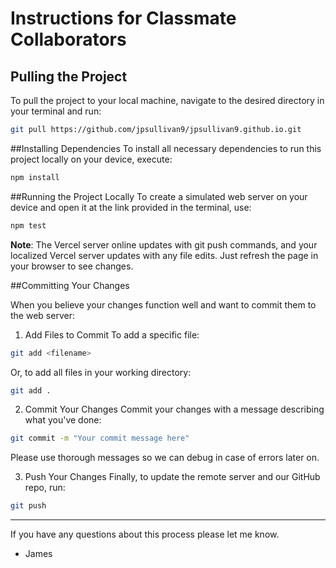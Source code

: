 # Instructions for Classmate Collaborators

## Pulling the Project

To pull the project to your local machine, navigate to the desired directory in your terminal and run:

```bash
git pull https://github.com/jpsullivan9/jpsullivan9.github.io.git
```

##Installing Dependencies
To install all necessary dependencies to run this project locally on your device, execute:
```bash
npm install
```

##Running the Project Locally
To create a simulated web server on your device and open it at the link provided in the terminal, use:
```bash
npm test 
```

**Note**: The Vercel server online updates with git push commands, and your localized Vercel server updates with any file edits. Just refresh the page in your browser to see changes.

##Committing Your Changes

When you believe your changes function well and want to commit them to the web server:

1. Add Files to Commit
To add a specific file:
```bash
git add <filename> 
```

Or, to add all files in your working directory:

```bash
git add .
```

2. Commit Your Changes
Commit your changes with a message describing what you've done:
```bash
git commit -m "Your commit message here"
```
Please use thorough messages so we can debug in case of errors later on.

3. Push Your Changes
Finally, to update the remote server and our GitHub repo, run:
```bash
git push
```
***
If you have any questions about this process please let me know. 
- James